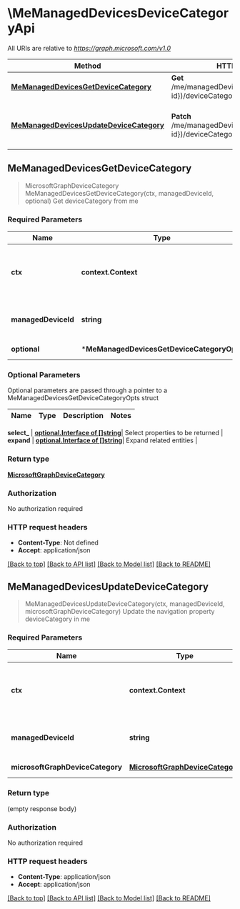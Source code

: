 # \MeManagedDevicesDeviceCategoryApi

All URIs are relative to *https://graph.microsoft.com/v1.0*

Method | HTTP request | Description
------------- | ------------- | -------------
[**MeManagedDevicesGetDeviceCategory**](MeManagedDevicesDeviceCategoryApi.md#MeManagedDevicesGetDeviceCategory) | **Get** /me/managedDevices({managedDevice-id})/deviceCategory | Get deviceCategory from me
[**MeManagedDevicesUpdateDeviceCategory**](MeManagedDevicesDeviceCategoryApi.md#MeManagedDevicesUpdateDeviceCategory) | **Patch** /me/managedDevices({managedDevice-id})/deviceCategory | Update the navigation property deviceCategory in me



## MeManagedDevicesGetDeviceCategory

> MicrosoftGraphDeviceCategory MeManagedDevicesGetDeviceCategory(ctx, managedDeviceId, optional)
Get deviceCategory from me

### Required Parameters


Name | Type | Description  | Notes
------------- | ------------- | ------------- | -------------
**ctx** | **context.Context** | context for authentication, logging, cancellation, deadlines, tracing, etc.
**managedDeviceId** | **string**| key: managedDevice-id of managedDevice | 
 **optional** | ***MeManagedDevicesGetDeviceCategoryOpts** | optional parameters | nil if no parameters

### Optional Parameters

Optional parameters are passed through a pointer to a MeManagedDevicesGetDeviceCategoryOpts struct


Name | Type | Description  | Notes
------------- | ------------- | ------------- | -------------

 **select_** | [**optional.Interface of []string**](string.md)| Select properties to be returned | 
 **expand** | [**optional.Interface of []string**](string.md)| Expand related entities | 

### Return type

[**MicrosoftGraphDeviceCategory**](microsoft.graph.deviceCategory.md)

### Authorization

No authorization required

### HTTP request headers

- **Content-Type**: Not defined
- **Accept**: application/json

[[Back to top]](#) [[Back to API list]](../README.md#documentation-for-api-endpoints)
[[Back to Model list]](../README.md#documentation-for-models)
[[Back to README]](../README.md)


## MeManagedDevicesUpdateDeviceCategory

> MeManagedDevicesUpdateDeviceCategory(ctx, managedDeviceId, microsoftGraphDeviceCategory)
Update the navigation property deviceCategory in me

### Required Parameters


Name | Type | Description  | Notes
------------- | ------------- | ------------- | -------------
**ctx** | **context.Context** | context for authentication, logging, cancellation, deadlines, tracing, etc.
**managedDeviceId** | **string**| key: managedDevice-id of managedDevice | 
**microsoftGraphDeviceCategory** | [**MicrosoftGraphDeviceCategory**](MicrosoftGraphDeviceCategory.md)| New navigation property values | 

### Return type

 (empty response body)

### Authorization

No authorization required

### HTTP request headers

- **Content-Type**: application/json
- **Accept**: application/json

[[Back to top]](#) [[Back to API list]](../README.md#documentation-for-api-endpoints)
[[Back to Model list]](../README.md#documentation-for-models)
[[Back to README]](../README.md)

